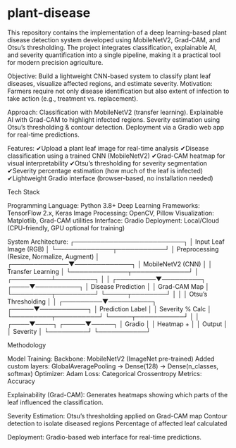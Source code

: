 # plant-disease

This repository contains the implementation of a deep learning-based plant disease detection system developed using MobileNetV2, Grad-CAM, and Otsu’s thresholding.
The project integrates classification, explainable AI, and severity quantification into a single pipeline, making it a practical tool for modern precision agriculture.

Objective: Build a lightweight CNN-based system to classify plant leaf diseases, visualize affected regions, and estimate severity.
Motivation: Farmers require not only disease identification but also extent of infection to take action (e.g., treatment vs. replacement).

Approach:
      Classification with MobileNetV2 (transfer learning).
      Explainable AI with Grad-CAM to highlight infected regions.
      Severity estimation using Otsu’s thresholding & contour detection.
      Deployment via a Gradio web app for real-time predictions.

Features:
✔Upload a plant leaf image for real-time analysis
✔Disease classification using a trained CNN (MobileNetV2)
✔Grad-CAM heatmap for visual interpretability
✔Otsu’s thresholding for severity segmentation
✔Severity percentage estimation (how much of the leaf is infected)
✔Lightweight Gradio interface (browser-based, no installation needed)

Tech Stack

Programming Language: Python 3.8+
Deep Learning Frameworks: TensorFlow 2.x, Keras
Image Processing: OpenCV, Pillow
Visualization: Matplotlib, Grad-CAM utilities
Interface: Gradio
Deployment: Local/Cloud (CPU-friendly, GPU optional for training)

System Architecture:
             ┌─────────────────────────┐
             │  Input Leaf Image (RGB) │
             └─────────────┬───────────┘
                           │
                 Preprocessing (Resize, Normalize, Augment)
                           │
             ┌─────────────▼─────────────┐
             │   MobileNetV2 (CNN)       │
             │   Transfer Learning       │
             └─────────────┬─────────────┘
                           │
                 ┌─────────┴─────────┐
                 │                   │
       ┌─────────▼─────────┐   ┌────▼──────────┐
       │ Disease Prediction │   │ Grad-CAM Map │
       └─────────┬─────────┘   └─────┬────────┘
                 │                   │
                 │         Otsu’s Thresholding
                 │                   │
       ┌─────────▼──────────┐ ┌─────▼───────────┐
       │ Prediction Label   │ │ Severity % Calc │
       └─────────┬──────────┘ └─────┬───────────┘
                 │                   │
            ┌────▼────┐        ┌─────▼─────┐
            │ Gradio  │        │ Heatmap + │
            │ Output  │        │ Severity  │
            └─────────┘        └───────────┘

Methodology

Model Training:
      Backbone: MobileNetV2 (ImageNet pre-trained)
      Added custom layers: GlobalAveragePooling → Dense(128) → Dense(n_classes, softmax)
      Optimizer: Adam
      Loss: Categorical Crossentropy
      Metrics: Accuracy

Explainability (Grad-CAM):
      Generates heatmaps showing which parts of the leaf influenced the classification.
      
Severity Estimation: 
      Otsu’s thresholding applied on Grad-CAM map
      Contour detection to isolate diseased regions
      Percentage of affected leaf calculated

Deployment:
Gradio-based web interface for real-time predictions.






